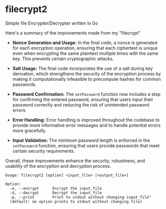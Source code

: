 # filecrypt2

Simple file Encrypter/Decrypter written in Go

Here's a summary of the improvements made from my "filecrypt"

- **Nonce Generation and Usage:** In the final code, a nonce is generated for each encryption operation, ensuring that each ciphertext is unique even when encrypting the same plaintext multiple times with the same key. This prevents certain cryptographic attacks.

- **Salt Usage:** The final code incorporates the use of a salt during key derivation, which strengthens the security of the encryption process by making it computationally infeasible to precompute hashes for common passwords.

- **Password Confirmation:** The `setPassword` function now includes a step for confirming the entered password, ensuring that users input their password correctly and reducing the risk of unintended password errors.

- **Error Handling:** Error handling is improved throughout the codebase to provide more informative error messages and to handle potential errors more gracefully.

- **Input Validation:** The minimum password length is enforced in the `setPassword` function, ensuring that users provide passwords that meet certain security requirements.

Overall, these improvements enhance the security, robustness, and usability of the encryption and decryption process.

```
Usage: filecrypt2 [option] <input_file> [<output_file>]

Option:
  -e, --encrypt      Encrypt the input_file
  -d, --decrypt      Decrypt the input_file
  -p, --print        Print to stdout without changing input_file"
  (default: no option prints to stdout without changing file)
```
